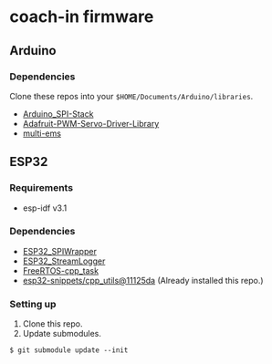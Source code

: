 # coach-in firmware
## Arduino
### Dependencies

Clone these repos into your `$HOME/Documents/Arduino/libraries`.
- [Arduino_SPI-Stack](https://github.com/0x0c/Arduino_SPI-Stack)
- [Adafruit-PWM-Servo-Driver-Library](https://github.com/adafruit/Adafruit-PWM-Servo-Driver-Library)
- [multi-ems](https://github.com/rkmtlab/multi-ems)

## ESP32
### Requirements

- esp-idf v3.1

### Dependencies

- [ESP32_SPIWrapper](https://github.com/0x0c/ESP32_SPIWrapper)
- [ESP32_StreamLogger](https://github.com/0x0c/ESP32_StreamLogger)
- [FreeRTOS-cpp_task](https://github.com/0x0c/FreeRTOS-cpp_task)
- [esp32-snippets/cpp_utils@11125da](https://github.com/nkolban/esp32-snippets/tree/11125da923a4921e17f6524187587ad4120cd8d0) (Already installed this repo.)

### Setting up

1. Clone this repo.
2. Update submodules.

```
$ git submodule update --init
```